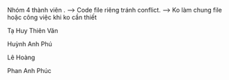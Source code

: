 Nhóm 4 thành viên . 
--> Code file riêng tránh conflict. 
--> Ko làm chung file hoặc công việc khi ko cần thiết 


Tạ Huy Thiên Văn


Huỳnh Anh Phú


Lê Hoàng


Phan Anh Phúc
